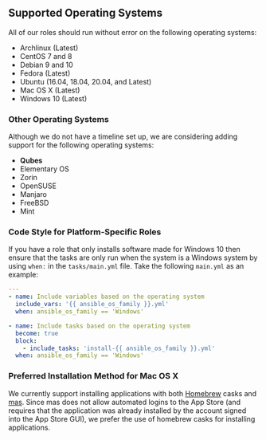 ## Supported Operating Systems

All of our roles should run without error on the following operating systems:

- Archlinux (Latest)
- CentOS 7 and 8
- Debian 9 and 10
- Fedora (Latest)
- Ubuntu (16.04, 18.04, 20.04, and Latest)
- Mac OS X (Latest)
- Windows 10 (Latest)

### Other Operating Systems

Although we do not have a timeline set up, we are considering adding support for the following operating systems:

- **Qubes**
- Elementary OS
- Zorin
- OpenSUSE
- Manjaro
- FreeBSD
- Mint

### Code Style for Platform-Specific Roles

If you have a role that only installs software made for Windows 10 then ensure that the tasks are only run when the system is a Windows system by using `when:` in the `tasks/main.yml` file. Take the following `main.yml` as an example:

```yaml
---
- name: Include variables based on the operating system
  include_vars: '{{ ansible_os_family }}.yml'
  when: ansible_os_family == 'Windows'

- name: Include tasks based on the operating system
  become: true
  block:
    - include_tasks: 'install-{{ ansible_os_family }}.yml'
  when: ansible_os_family == 'Windows'
```

### Preferred Installation Method for Mac OS X

We currently support installing applications with both [Homebrew](https://brew.sh/) casks and [mas](https://github.com/mas-cli/mas). Since mas does not allow automated logins to the App Store (and requires that the application was already installed by the account signed into the App Store GUI), we prefer the use of homebrew casks for installing applications.
